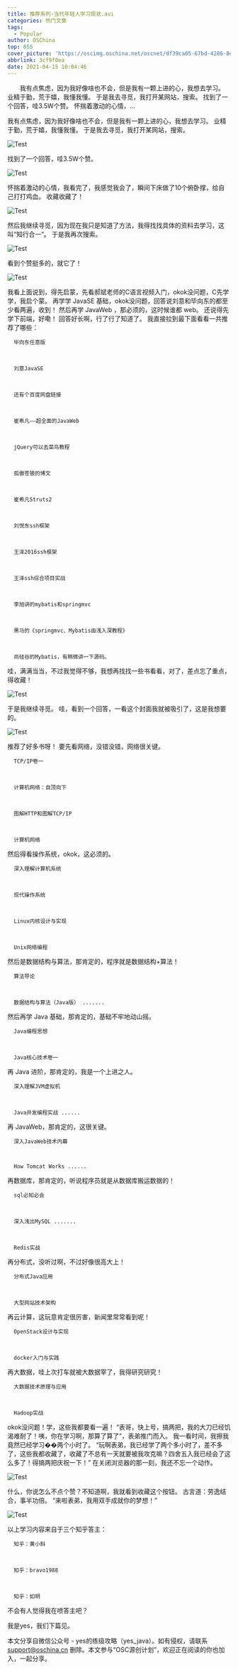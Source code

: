 ```yaml
---
title: 推荐系列-当代年轻人学习现状.avi
categories: 热门文章
tags:
  - Popular
author: OSChina
top: 655
cover_picture: 'https://oscimg.oschina.net/oscnet/df39ca05-67bd-4286-8eb1-8c0163a7f0ec.png'
abbrlink: 3cf9f0ea
date: 2021-04-15 10:04:46
---
```


&emsp;&emsp;我有点焦虑，因为我好像啥也不会，但是我有一颗上进的心，我想去学习。 业精于勤，荒于嬉，我懂我懂。 于是我去寻觅，我打开某网站，搜索。 找到了一个回答，哇3.5W个赞。 怀揣着激动的心情，...
<!-- more -->

                                                                                                                                                                                         
  
  我有点焦虑，因为我好像啥也不会，但是我有一颗上进的心，我想去学习。 
  业精于勤，荒于嬉，我懂我懂。 
  于是我去寻觅，我打开某网站，搜索。 
   
   ![Test](https://oscimg.oschina.net/oscnet/df39ca05-67bd-4286-8eb1-8c0163a7f0ec.png  '当代年轻人学习现状.avi') 
   
  找到了一个回答，哇3.5W个赞。 
   
   ![Test](https://oscimg.oschina.net/oscnet/df39ca05-67bd-4286-8eb1-8c0163a7f0ec.png  '当代年轻人学习现状.avi') 
   
  怀揣着激动的心情，我看完了，我感觉我会了，瞬间下床做了10个俯卧撑，给自己打打鸡血。 
  收藏收藏了！ 
   
   ![Test](https://oscimg.oschina.net/oscnet/df39ca05-67bd-4286-8eb1-8c0163a7f0ec.png  '当代年轻人学习现状.avi') 
   
  然后我继续寻觅，因为现在我只是知道了方法，我得找找具体的资料去学习，这叫“知行合一”。 
  于是我再次搜索。 
   
   ![Test](https://oscimg.oschina.net/oscnet/df39ca05-67bd-4286-8eb1-8c0163a7f0ec.png  '当代年轻人学习现状.avi') 
   
  看到个赞挺多的，就它了！ 
   
   ![Test](https://oscimg.oschina.net/oscnet/df39ca05-67bd-4286-8eb1-8c0163a7f0ec.png  '当代年轻人学习现状.avi') 
   
  我看上面说到，得先启蒙，先看郝斌老师的C语言视频入门，okok没问题，C先学学，我启个蒙。 
  再学学 JavaSE 基础，okok没问题，回答说刘意和毕向东的都至少看两遍，收到！ 
  然后再学 JavaWeb ，那必须的，这时候谁都 web。 
  还说得先学下前端，好嘞！ 
  回答好长啊，行了行了知道了。 
  我直接拉到最下面看看一共推荐了哪些： 
   
    
    
      毕向东任意版 
     
    
    
      刘意JavaSE 
     
    
    
      还有个百度网盘链接 
     
    
    
      崔希凡——超全面的JavaWeb 
     
    
    
      jQuery可以去菜鸟教程 
     
    
    
      孤傲苍狼的博文 
     
    
    
      崔希凡Struts2 
     
    
    
      刘悦东ssh框架 
     
    
    
      王泽2016ssh框架 
     
    
    
      王泽ssh综合项目实战 
     
    
    
      李旭讲的mybatis和springmvc 
     
    
    
      黑马的《springmvc、Mybatis由浅入深教程》 
     
    
    
      尚硅谷的Mybatis，有稍微讲一下源码。 
     
   
  哇，满满当当，不过我觉得不够，我想再找找一些书看看，对了，差点忘了重点，得收藏！ 
   
   ![Test](https://oscimg.oschina.net/oscnet/df39ca05-67bd-4286-8eb1-8c0163a7f0ec.png  '当代年轻人学习现状.avi') 
   
  于是我继续寻觅。 
  哇，看到一个回答，一看这个封面我就被吸引了，这是我想要的。 
   
   ![Test](https://oscimg.oschina.net/oscnet/df39ca05-67bd-4286-8eb1-8c0163a7f0ec.png  '当代年轻人学习现状.avi') 
   
  推荐了好多书呀！ 
  要先看网络，没错没错，网络很关键。 
   
    
    
      TCP/IP卷一 
     
    
    
      计算机网络：自顶向下 
     
    
    
      图解HTTP和图解TCP/IP 
     
    
    
      计算机网络 
     
   
  然后得看操作系统，okok，这必须的。 
   
    
    
      深入理解计算机系统 
     
    
    
      现代操作系统 
     
    
    
      Linux内核设计与实现 
     
    
    
      Unix网络编程 
     
   
  然后是数据结构与算法，那肯定的，程序就是数据结构+算法！ 
   
    
    
      算法导论 
     
    
    
      数据结构与算法（Java版） ....... 
     
   
  然后再学 Java 基础，那肯定的，基础不牢地动山摇。 
   
    
    
      Java编程思想 
     
    
    
      Java核心技术卷一 
     
   
  再 Java 进阶，那肯定的，我是一个上进之人。 
   
    
    
      深入理解JVM虚拟机 
     
    
    
      Java并发编程实战 ...... 
     
   
  再 JavaWeb，那肯定的，这很关键。 
   
    
    
      深入JavaWeb技术内幕 
     
    
    
      How Tomcat Works ...... 
     
   
  再数据库，那肯定的，听说程序员就是从数据库搬运数据的！ 
   
    
    
      sql必知必会 
     
    
    
      深入浅出MySQL ....... 
     
    
    
      Redis实战 
     
   
  再分布式，没听过啊，不过好像很高大上！ 
   
    
    
      分布式Java应用 
     
    
    
      大型网站技术架构 
     
   
  再云计算，这玩意肯定很厉害，新闻里常常看到呢！ 
   
    
    
      OpenStack设计与实现 
     
    
    
      docker入门与实践 
     
   
  再大数据，哇上次打车就被大数据宰了，我得研究研究！ 
   
    
    
      大数据技术原理与应用 
     
    
    
      Hadoop实战 
     
   
  okok没问题！学，这些我都要看一遍！ 
  “表哥，快上号，搞两把，我的大刀已经饥渴难耐了！咦，你在学习啊，那算了算了”，表弟推门而入。 
  我一看时间，我擦我竟然已经学习��两个小时了。 
  “玩啊表弟，我已经学了两个多小时了，差不多了，这些我都收藏了，收藏了不总有一天就要被我攻克嘛？四舍五入我已经会了这么多了！得搞两把庆祝一下！” 
  在关闭浏览器的那一刻，我还不忘一个动作。 
   
   ![Test](https://oscimg.oschina.net/oscnet/df39ca05-67bd-4286-8eb1-8c0163a7f0ec.png  '当代年轻人学习现状.avi') 
   
  什么，你说怎么不点个赞？不知道啊，我就看到收藏这个按钮。 
  古言道：劳逸结合，事半功倍。 
  “来啦表弟，我用双手成就你的梦想！” 
   
   ![Test](https://oscimg.oschina.net/oscnet/df39ca05-67bd-4286-8eb1-8c0163a7f0ec.png  '当代年轻人学习现状.avi') 
   
   
  以上学习内容来自于三个知乎答主： 
   
    
    
      知乎：黄小斜 
     
    
    
      知乎：bravo1988 
     
    
    
      知乎：如玥 
     
   
  不会有人觉得我在喷答主吧？ 
   
  我是yes，我们下篇见。 
  
  
 
本文分享自微信公众号 - yes的练级攻略（yes_java）。如有侵权，请联系 support@oschina.cn 删除。本文参与“OSC源创计划”，欢迎正在阅读的你也加入，一起分享。
                                        